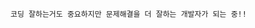 ```
코딩 잘하는거도 중요하지만 문제해결을 더 잘하는 개발자가 되는 중!!
```

<!--
**shmaeng-Mazino/shmaeng-Mazino** is a ✨ _special_ ✨ repository because its `README.md` (this file) appears on your GitHub profile.

Here are some ideas to get you started:

- 🔭 I’m currently working on ...
- 🌱 I’m currently learning ...
- 👯 I’m looking to collaborate on ...
- 🤔 I’m looking for help with ...
- 💬 Ask me about ...
- 📫 How to reach me: ...
- 😄 Pronouns: ...
- ⚡ Fun fact: ...
-->
